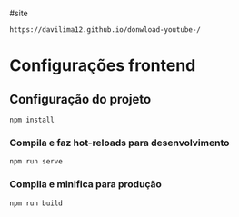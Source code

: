 #site 
```
https://davilima12.github.io/donwload-youtube-/
```

# Configurações frontend

## Configuração do projeto
```
npm install
```

### Compila e faz hot-reloads para desenvolvimento
```
npm run serve
```

### Compila e minifica para produção
```
npm run build
```

